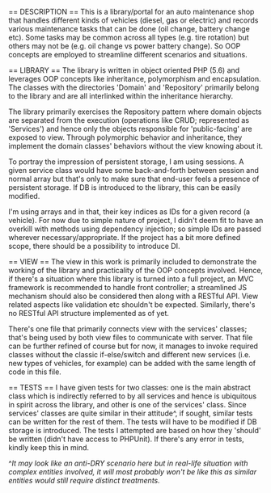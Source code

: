== DESCRIPTION == 
  This is a library/portal for an auto maintenance shop that handles different kinds of vehicles (diesel, gas or electric) and records various maintenance tasks that can be done (oil change, battery change etc). Some tasks may be common across all types (e.g. tire rotation) but others may not be (e.g. oil change vs power battery change). So OOP concepts are employed to streamline different scenarios and situations.

== LIBRARY ==
  The library is written in object oriented PHP (5.6) and leverages OOP concepts like inheritance, polymorphism and encapsulation. The classes with the directories 'Domain' and 'Repository' primarily belong to the library and are all interlinked within the inheritance hierarchy. 

  The library primarily exercises the Repository pattern where domain objects are separated from the execution (operations like CRUD; represented as 'Services') and hence only the objects responsible for 'public-facing' are exposed to view. Through polymorphic behavior and inheritance, they implement the domain classes'  behaviors without the view knowing about it.

  To portray the impression of persistent storage, I am using sessions. A given service class would have some back-and-forth between session and normal array but that's only to make sure that end-user feels a presence of persistent storage. If DB is introduced to the library, this can be easily modified. 

  I'm using arrays and in that, their key indices as IDs for a given record (a vehicle). For now due to simple nature of project, I didn't deem fit to have an overkill with methods using dependency injection; so simple IDs are passed wherever necessary/appropriate. If the project has a bit more defined scope, there should be a possibility to introduce DI.

== VIEW ==
  The view in this work is primarily included to demonstrate the working of the library and practicality of the OOP concepts involved. Hence, if there's a situation where this library is turned into a full project, an MVC framework is recommended to handle front controller; a streamlined JS mechanism should also be considered then along with a RESTful API. View related aspects like validation etc shouldn't be expected. Similarly, there's no RESTful API structure implemented as of yet.

  There's one file that primarily connects view with the services' classes; that's being used by both view files to communicate with server. That file can be further refined of course but for now, it manages to invoke required classes without the classic if-else/switch and different new services (i.e. new types of vehicles, for example) can be added with the same length of code in this file. 

== TESTS ==
  I have given tests for two classes: one is the main abstract class which is indirectly referred to by all services and hence is ubiquitous in spirit across the library, and other is one of the services' class. Since services' classes are quite similar in their attitude^, if sought, similar tests can be written for the rest of them. The tests will have to be modified if DB storage is introduced. The tests I attempted are based on how they 'should' be written (didn't have access to PHPUnit). If there's any error in tests, kindly keep this in mind.
  
  ^*It may look like an anti-DRY scenario here but in real-life situation with complex entities involved, it will most probably won't be like this as similar entities would still require distinct treatments.*
